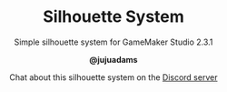 <h1 align="center">Silhouette System</h1>

<p align="center">Simple silhouette system for GameMaker Studio 2.3.1</p>

<p align="center"><b>@jujuadams</b></p>

<p align="center">Chat about this silhouette system on the <a href="https://discord.gg/8krYCqr">Discord server</a></p>

&nbsp;
